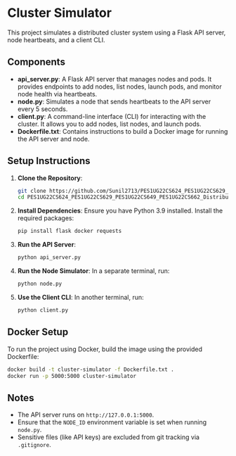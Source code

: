 # Cluster Simulator

This project simulates a distributed cluster system using a Flask API server, node heartbeats, and a client CLI.

## Components

- **api_server.py**: A Flask API server that manages nodes and pods. It provides endpoints to add nodes, list nodes, launch pods, and monitor node health via heartbeats.
- **node.py**: Simulates a node that sends heartbeats to the API server every 5 seconds.
- **client.py**: A command-line interface (CLI) for interacting with the cluster. It allows you to add nodes, list nodes, and launch pods.
- **Dockerfile.txt**: Contains instructions to build a Docker image for running the API server and node.

## Setup Instructions

1. **Clone the Repository**:
   ```sh
   git clone https://github.com/Sunil2713/PES1UG22CS624_PES1UG22CS629_PES1UG22CS649_PES1UG22CS662_DistributedSystemsClusterSimulationFramework.git
   cd PES1UG22CS624_PES1UG22CS629_PES1UG22CS649_PES1UG22CS662_DistributedSystemsClusterSimulationFramework
   ```

2. **Install Dependencies**:
   Ensure you have Python 3.9 installed. Install the required packages:
   ```sh
   pip install flask docker requests
   ```

3. **Run the API Server**:
   ```sh
   python api_server.py
   ```

4. **Run the Node Simulator**:
   In a separate terminal, run:
   ```sh
   python node.py
   ```

5. **Use the Client CLI**:
   In another terminal, run:
   ```sh
   python client.py
   ```

## Docker Setup

To run the project using Docker, build the image using the provided Dockerfile:
```sh
docker build -t cluster-simulator -f Dockerfile.txt .
docker run -p 5000:5000 cluster-simulator
```

## Notes

- The API server runs on `http://127.0.0.1:5000`.
- Ensure that the `NODE_ID` environment variable is set when running `node.py`.
- Sensitive files (like API keys) are excluded from git tracking via `.gitignore`.
